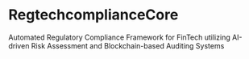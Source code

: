 # RegtechcomplianceCore
Automated Regulatory Compliance Framework for FinTech utilizing AI-driven Risk Assessment and Blockchain-based Auditing Systems
